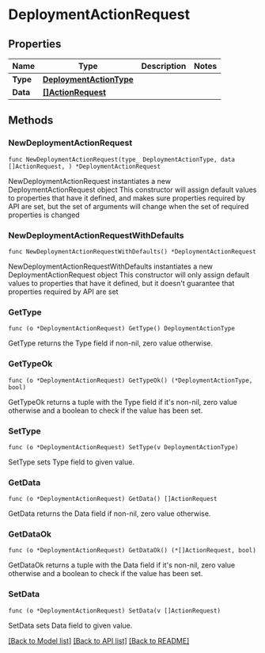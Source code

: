 # DeploymentActionRequest

## Properties

Name | Type | Description | Notes
------------ | ------------- | ------------- | -------------
**Type** | [**DeploymentActionType**](DeploymentActionType.md) |  | 
**Data** | [**[]ActionRequest**](ActionRequest.md) |  | 

## Methods

### NewDeploymentActionRequest

`func NewDeploymentActionRequest(type_ DeploymentActionType, data []ActionRequest, ) *DeploymentActionRequest`

NewDeploymentActionRequest instantiates a new DeploymentActionRequest object
This constructor will assign default values to properties that have it defined,
and makes sure properties required by API are set, but the set of arguments
will change when the set of required properties is changed

### NewDeploymentActionRequestWithDefaults

`func NewDeploymentActionRequestWithDefaults() *DeploymentActionRequest`

NewDeploymentActionRequestWithDefaults instantiates a new DeploymentActionRequest object
This constructor will only assign default values to properties that have it defined,
but it doesn't guarantee that properties required by API are set

### GetType

`func (o *DeploymentActionRequest) GetType() DeploymentActionType`

GetType returns the Type field if non-nil, zero value otherwise.

### GetTypeOk

`func (o *DeploymentActionRequest) GetTypeOk() (*DeploymentActionType, bool)`

GetTypeOk returns a tuple with the Type field if it's non-nil, zero value otherwise
and a boolean to check if the value has been set.

### SetType

`func (o *DeploymentActionRequest) SetType(v DeploymentActionType)`

SetType sets Type field to given value.


### GetData

`func (o *DeploymentActionRequest) GetData() []ActionRequest`

GetData returns the Data field if non-nil, zero value otherwise.

### GetDataOk

`func (o *DeploymentActionRequest) GetDataOk() (*[]ActionRequest, bool)`

GetDataOk returns a tuple with the Data field if it's non-nil, zero value otherwise
and a boolean to check if the value has been set.

### SetData

`func (o *DeploymentActionRequest) SetData(v []ActionRequest)`

SetData sets Data field to given value.



[[Back to Model list]](../README.md#documentation-for-models) [[Back to API list]](../README.md#documentation-for-api-endpoints) [[Back to README]](../README.md)


